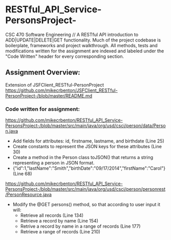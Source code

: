 # RESTful_API_Service-PersonsProject-
CSC 470 Software Engineering // A RESTful API introduction to ADD|UPDATE|DELETE|GET functionality. Much of the project codebase is boilerplate, frameworks and project walkthrough.  All methods, tests and modifications written for the assignment are indexed and labeled under the "Code Written" header for every corresponding section. 

## Assignment Overview:
Extension of JSFClient_RESTful-PersonProject 
https://github.com/mikecrbenton/JSFClient_RESTful-PersonProject-/blob/master/README.md

### Code written for assignment:
https://github.com/mikecrbenton/RESTful_API_Service-PersonsProject-/blob/master/src/main/java/org/usd/csci/person/data/Person.java
* Add fields for attributes: id, firstname,  lastname, and birthdate (Line 25)
* Create constants to represent the JSON keys for these attributes (Line 30)
* Create a method in the Person class toJSON() that returns a string representing a person in JSON format.
* {"id":1,"lastName":"Smith","birthDate":"09/17/2014","firstName":"Carol"} (Line 68)

https://github.com/mikecrbenton/RESTful_API_Service-PersonsProject-/blob/master/src/main/java/org/usd/csci/person/personrest/PersonResource.java
* Modify the @GET persons() method, so that according to user input it will:
  * Retrieve all records (Line 134)
  * Retrieve a record by name (Line 154)
  * Retrive a record by name in a range of records (Line 177)
  * Retrieve a range of records (Line 210)
  
 
  





